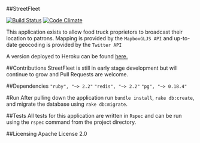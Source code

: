 ##StreetFleet

[![Build Status](https://travis-ci.org/westmd23/street_fleet.svg?branch=master)](https://travis-ci.org/westmd23/street_fleet)
[![Code Climate](https://codeclimate.com/github/westmd23/street_fleet/badges/gpa.svg)](https://codeclimate.com/github/westmd23/street_fleet)

This application exists to allow food truck proprietors to broadcast their
location to patrons. Mapping is provided by the `MapboxGLJS API` and
up-to-date geocoding is provided by the `Twitter API`

A version deployed to Heroku can be found [here.](http://streetfleet.herokuapp.com/)

##Contributions
StreetFleet is still in early stage development but will continue to grow
and Pull Requests are welcome.

##Dependencies
`"ruby", "~> 2.2"`
`"redis", "~> 2.2"`
`"pg", "~> 0.18.4"`

#Run
After pulling down the application run `bundle install`, `rake db:create`,
and migrate the database using `rake db:migrate`.

##Tests
All tests for this application are written in `Rspec` and can be run using
the `rspec` command from the project directory.

##Licensing
Apache License 2.0
